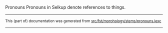 Pronouns
Pronouns in Selkup denote references to things.

* * *

<small>This (part of) documentation was generated from [src/fst/morphology/stems/pronouns.lexc](https://github.com/giellalt/lang-sel/blob/main/src/fst/morphology/stems/pronouns.lexc)</small>

---

